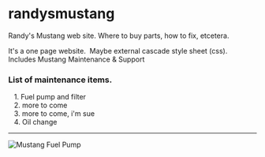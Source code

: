 # randysmustang

Randy's Mustang web site. Where to buy parts, how to fix, etcetera.

It's a one page website.  Maybe external cascade style sheet (css).  
Includes Mustang Maintenance & Support  

### List of maintenance items.

   1. Fuel pump and filter  
   2. more to come <here>  
   3. more to come, i'm sue  
   4. Oil change

---  
  
![Mustang Fuel Pump](https://user-images.githubusercontent.com/41387907/139320005-f36be9ff-6a0c-4f0a-8254-953680895d0f.png)
   

<!--- ![alt text\](Isolated.png "Title") -->
